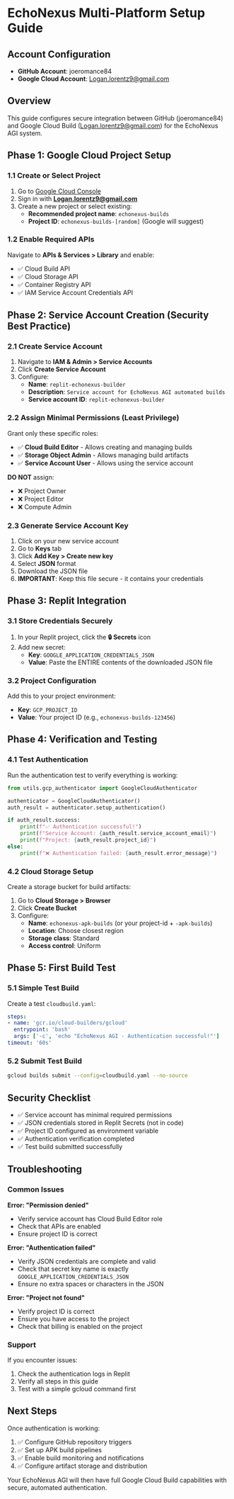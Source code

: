 # EchoNexus Multi-Platform Setup Guide

## Account Configuration
- **GitHub Account**: joeromance84
- **Google Cloud Account**: Logan.lorentz9@gmail.com

## Overview
This guide configures secure integration between GitHub (joeromance84) and Google Cloud Build (Logan.lorentz9@gmail.com) for the EchoNexus AGI system.

## Phase 1: Google Cloud Project Setup

### 1.1 Create or Select Project
1. Go to [Google Cloud Console](https://console.cloud.google.com/)
2. Sign in with **Logan.lorentz9@gmail.com**
3. Create a new project or select existing:
   - **Recommended project name**: `echonexus-builds`
   - **Project ID**: `echonexus-builds-[random]` (Google will suggest)

### 1.2 Enable Required APIs
Navigate to **APIs & Services > Library** and enable:
- ✅ Cloud Build API
- ✅ Cloud Storage API
- ✅ Container Registry API
- ✅ IAM Service Account Credentials API

## Phase 2: Service Account Creation (Security Best Practice)

### 2.1 Create Service Account
1. Navigate to **IAM & Admin > Service Accounts**
2. Click **Create Service Account**
3. Configure:
   - **Name**: `replit-echonexus-builder`
   - **Description**: `Service account for EchoNexus AGI automated builds`
   - **Service account ID**: `replit-echonexus-builder`

### 2.2 Assign Minimal Permissions (Least Privilege)
Grant only these specific roles:
- ✅ **Cloud Build Editor** - Allows creating and managing builds
- ✅ **Storage Object Admin** - Allows managing build artifacts
- ✅ **Service Account User** - Allows using the service account

**DO NOT** assign:
- ❌ Project Owner
- ❌ Project Editor
- ❌ Compute Admin

### 2.3 Generate Service Account Key
1. Click on your new service account
2. Go to **Keys** tab
3. Click **Add Key > Create new key**
4. Select **JSON** format
5. Download the JSON file
6. **IMPORTANT**: Keep this file secure - it contains your credentials

## Phase 3: Replit Integration

### 3.1 Store Credentials Securely
1. In your Replit project, click the **🔒 Secrets** icon
2. Add new secret:
   - **Key**: `GOOGLE_APPLICATION_CREDENTIALS_JSON`
   - **Value**: Paste the ENTIRE contents of the downloaded JSON file

### 3.2 Project Configuration
Add this to your project environment:
- **Key**: `GCP_PROJECT_ID`
- **Value**: Your project ID (e.g., `echonexus-builds-123456`)

## Phase 4: Verification and Testing

### 4.1 Test Authentication
Run the authentication test to verify everything is working:

```python
from utils.gcp_authenticator import GoogleCloudAuthenticator

authenticator = GoogleCloudAuthenticator()
auth_result = authenticator.setup_authentication()

if auth_result.success:
    print(f"✅ Authentication successful!")
    print(f"Service Account: {auth_result.service_account_email}")
    print(f"Project: {auth_result.project_id}")
else:
    print(f"❌ Authentication failed: {auth_result.error_message}")
```

### 4.2 Cloud Storage Setup
Create a storage bucket for build artifacts:
1. Go to **Cloud Storage > Browser**
2. Click **Create Bucket**
3. Configure:
   - **Name**: `echonexus-apk-builds` (or your project-id + `-apk-builds`)
   - **Location**: Choose closest region
   - **Storage class**: Standard
   - **Access control**: Uniform

## Phase 5: First Build Test

### 5.1 Simple Test Build
Create a test `cloudbuild.yaml`:

```yaml
steps:
- name: 'gcr.io/cloud-builders/gcloud'
  entrypoint: 'bash'
  args: ['-c', 'echo "EchoNexus AGI - Authentication successful!"']
timeout: '60s'
```

### 5.2 Submit Test Build
```bash
gcloud builds submit --config=cloudbuild.yaml --no-source
```

## Security Checklist

- ✅ Service account has minimal required permissions
- ✅ JSON credentials stored in Replit Secrets (not in code)
- ✅ Project ID configured as environment variable
- ✅ Authentication verification completed
- ✅ Test build submitted successfully

## Troubleshooting

### Common Issues

**Error: "Permission denied"**
- Verify service account has Cloud Build Editor role
- Check that APIs are enabled
- Ensure project ID is correct

**Error: "Authentication failed"**
- Verify JSON credentials are complete and valid
- Check that secret key name is exactly `GOOGLE_APPLICATION_CREDENTIALS_JSON`
- Ensure no extra spaces or characters in the JSON

**Error: "Project not found"**
- Verify project ID is correct
- Ensure you have access to the project
- Check that billing is enabled on the project

### Support
If you encounter issues:
1. Check the authentication logs in Replit
2. Verify all steps in this guide
3. Test with a simple gcloud command first

## Next Steps

Once authentication is working:
1. ✅ Configure GitHub repository triggers
2. ✅ Set up APK build pipelines
3. ✅ Enable build monitoring and notifications
4. ✅ Configure artifact storage and distribution

Your EchoNexus AGI will then have full Google Cloud Build capabilities with secure, automated authentication.